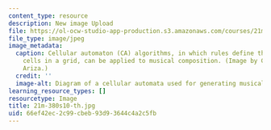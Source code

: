 ```yaml
---
content_type: resource
description: New image Upload
file: https://ol-ocw-studio-app-production.s3.amazonaws.com/courses/21m-380-music-and-technology-algorithmic-and-generative-music-spring-2010/66ef42ec2c99cbeb93d93644c4a2c5fb_21m-380s10-th.jpg
file_type: image/jpeg
image_metadata:
  caption: Cellular automaton (CA) algorithms, in which rules define the state of
    cells in a grid, can be applied to musical composition. (Image by Christopher
    Ariza.)
  credit: ''
  image-alt: Diagram of a cellular automata used for generating musical compositions.
learning_resource_types: []
resourcetype: Image
title: 21m-380s10-th.jpg
uid: 66ef42ec-2c99-cbeb-93d9-3644c4a2c5fb
---
```


